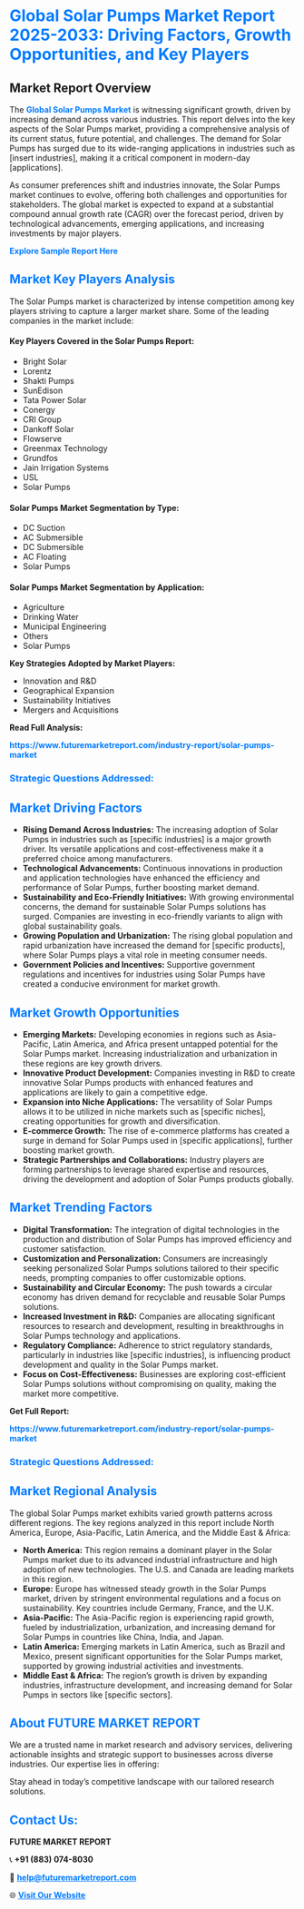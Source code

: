 <h1 style="color: #007BFF;">Global Solar Pumps Market Report 2025-2033: Driving Factors, Growth Opportunities, and Key Players</h1>

<section id="overview">
<h2>Market Report Overview</h2>
<p>The <a href="https://www.futuremarketreport.com/industry-report/solar-pumps-market" style="color: #007BFF; text-decoration: none;"><strong>Global Solar Pumps Market</strong></a> is witnessing significant growth, driven by increasing demand across various industries. This report delves into the key aspects of the Solar Pumps market, providing a comprehensive analysis of its current status, future potential, and challenges. The demand for Solar Pumps has surged due to its wide-ranging applications in industries such as [insert industries], making it a critical component in modern-day [applications].</p>
<p>As consumer preferences shift and industries innovate, the Solar Pumps market continues to evolve, offering both challenges and opportunities for stakeholders. The global market is expected to expand at a substantial compound annual growth rate (CAGR) over the forecast period, driven by technological advancements, emerging applications, and increasing investments by major players.</p>
</section>

<section id="overview">
<p><a href="https://www.futuremarketreport.com/request-sample/reportId=98545" style="color: #007BFF; text-decoration: none;"><strong>Explore Sample Report Here</strong></a></p>
</section>

<section id="key-players">
<h2 style="color: #007BFF;">Market Key Players Analysis</h2>
<p>The Solar Pumps market is characterized by intense competition among key players striving to capture a larger market share. Some of the leading companies in the market include:</p>
<h4>Key Players Covered in the Solar Pumps Report:</h4>
<ul><li>Bright Solar</li><li>Lorentz</li><li>Shakti Pumps</li><li>SunEdison</li><li>Tata Power Solar</li><li>Conergy</li><li>CRI Group</li><li>Dankoff Solar</li><li>Flowserve</li><li>Greenmax Technology</li><li>Grundfos</li><li>Jain Irrigation Systems</li><li>USL</li><li>Solar Pumps</li></ul>
<h4>Solar Pumps Market Segmentation by Type:</h4>
<ul><li>DC Suction</li><li>AC Submersible</li><li>DC Submersible</li><li>AC Floating</li><li>Solar Pumps</li></ul>

<h4>Solar Pumps Market Segmentation by Application:</h4>
<ul><li>Agriculture</li><li>Drinking Water</li><li>Municipal Engineering</li><li>Others</li><li>Solar Pumps</li></ul>
<p><strong>Key Strategies Adopted by Market Players:</strong></p>
<ul>
<li>Innovation and R&D</li>
<li>Geographical Expansion</li>
<li>Sustainability Initiatives</li>
<li>Mergers and Acquisitions</li>
</ul>
</section>

<section>
<p><strong>Read Full Analysis: </strong></p><a href="https://www.futuremarketreport.com/industry-report/solar-pumps-market" style="color: #007BFF; text-decoration: none;"><strong>https://www.futuremarketreport.com/industry-report/solar-pumps-market</strong></a>
<h3 style="color: #007BFF;">Strategic Questions Addressed:</h3>
</section>

<section id="driving-factors">
<h2 style="color: #007BFF;">Market Driving Factors</h2>
<ul>
<li><strong>Rising Demand Across Industries:</strong> The increasing adoption of Solar Pumps in industries such as [specific industries] is a major growth driver. Its versatile applications and cost-effectiveness make it a preferred choice among manufacturers.</li>
<li><strong>Technological Advancements:</strong> Continuous innovations in production and application technologies have enhanced the efficiency and performance of Solar Pumps, further boosting market demand.</li>
<li><strong>Sustainability and Eco-Friendly Initiatives:</strong> With growing environmental concerns, the demand for sustainable Solar Pumps solutions has surged. Companies are investing in eco-friendly variants to align with global sustainability goals.</li>
<li><strong>Growing Population and Urbanization:</strong> The rising global population and rapid urbanization have increased the demand for [specific products], where Solar Pumps plays a vital role in meeting consumer needs.</li>
<li><strong>Government Policies and Incentives:</strong> Supportive government regulations and incentives for industries using Solar Pumps have created a conducive environment for market growth.</li>
</ul>
</section>

<section id="growth-opportunities">
<h2 style="color: #007BFF;">Market Growth Opportunities</h2>
<ul>
<li><strong>Emerging Markets:</strong> Developing economies in regions such as Asia-Pacific, Latin America, and Africa present untapped potential for the Solar Pumps market. Increasing industrialization and urbanization in these regions are key growth drivers.</li>
<li><strong>Innovative Product Development:</strong> Companies investing in R&D to create innovative Solar Pumps products with enhanced features and applications are likely to gain a competitive edge.</li>
<li><strong>Expansion into Niche Applications:</strong> The versatility of Solar Pumps allows it to be utilized in niche markets such as [specific niches], creating opportunities for growth and diversification.</li>
<li><strong>E-commerce Growth:</strong> The rise of e-commerce platforms has created a surge in demand for Solar Pumps used in [specific applications], further boosting market growth.</li>
<li><strong>Strategic Partnerships and Collaborations:</strong> Industry players are forming partnerships to leverage shared expertise and resources, driving the development and adoption of Solar Pumps products globally.</li>
</ul>
</section>

<section id="trending-factors">
<h2 style="color: #007BFF;">Market Trending Factors</h2>
<ul>
<li><strong>Digital Transformation:</strong> The integration of digital technologies in the production and distribution of Solar Pumps has improved efficiency and customer satisfaction.</li>
<li><strong>Customization and Personalization:</strong> Consumers are increasingly seeking personalized Solar Pumps solutions tailored to their specific needs, prompting companies to offer customizable options.</li>
<li><strong>Sustainability and Circular Economy:</strong> The push towards a circular economy has driven demand for recyclable and reusable Solar Pumps solutions.</li>
<li><strong>Increased Investment in R&D:</strong> Companies are allocating significant resources to research and development, resulting in breakthroughs in Solar Pumps technology and applications.</li>
<li><strong>Regulatory Compliance:</strong> Adherence to strict regulatory standards, particularly in industries like [specific industries], is influencing product development and quality in the Solar Pumps market.</li>
<li><strong>Focus on Cost-Effectiveness:</strong> Businesses are exploring cost-efficient Solar Pumps solutions without compromising on quality, making the market more competitive.</li>
</ul>
</section>

<section>
<p><strong>Get Full Report: </strong></p><a href="https://www.futuremarketreport.com/industry-report/solar-pumps-market" style="color: #007BFF; text-decoration: none;"><strong>https://www.futuremarketreport.com/industry-report/solar-pumps-market</strong></a>
<h3 style="color: #007BFF;">Strategic Questions Addressed:</h3>
</section>


<section id="regional-analysis">
<h2 style="color: #007BFF;">Market Regional Analysis</h2>
<p>The global Solar Pumps market exhibits varied growth patterns across different regions. The key regions analyzed in this report include North America, Europe, Asia-Pacific, Latin America, and the Middle East & Africa:</p>
<ul>
<li><strong>North America:</strong> This region remains a dominant player in the Solar Pumps market due to its advanced industrial infrastructure and high adoption of new technologies. The U.S. and Canada are leading markets in this region.</li>
<li><strong>Europe:</strong> Europe has witnessed steady growth in the Solar Pumps market, driven by stringent environmental regulations and a focus on sustainability. Key countries include Germany, France, and the U.K.</li>
<li><strong>Asia-Pacific:</strong> The Asia-Pacific region is experiencing rapid growth, fueled by industrialization, urbanization, and increasing demand for Solar Pumps in countries like China, India, and Japan.</li>
<li><strong>Latin America:</strong> Emerging markets in Latin America, such as Brazil and Mexico, present significant opportunities for the Solar Pumps market, supported by growing industrial activities and investments.</li>
<li><strong>Middle East & Africa:</strong> The region’s growth is driven by expanding industries, infrastructure development, and increasing demand for Solar Pumps in sectors like [specific sectors].</li>
</ul>
</section>

<footer>
<h2 style="color: #007BFF;">About FUTURE MARKET REPORT</h2>
<p>We are a trusted name in market research and advisory services, delivering actionable insights and strategic support to businesses across diverse industries. Our expertise lies in offering:</p>

<p>Stay ahead in today’s competitive landscape with our tailored research solutions.</p>

<h2 style="color: #007BFF;">Contact Us:</h2>
<p><strong>FUTURE MARKET REPORT</strong></p>
<p>📞 <strong>+91 (883) 074-8030</strong></p>
<p>📧 <strong><a href="mailto:help@futuremarketreport.com" style="color: #007BFF;">help@futuremarketreport.com</a></strong></p>
<p>🌐 <strong><a href="https://www.futuremarketreport.com/" style="color: #007BFF;">Visit Our Website</a></strong></p>
</footer>